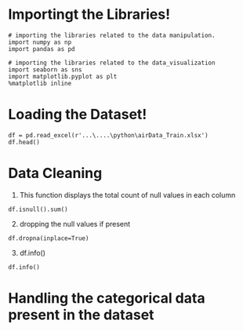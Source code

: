 # Importingt the Libraries!
```
# importing the libraries related to the data manipulation.
import numpy as np
import pandas as pd

# importing the libraries related to the data_visualization
import seaborn as sns
import matplotlib.pyplot as plt
%matplotlib inline
```

# Loading the Dataset!
```
df = pd.read_excel(r'...\....\python\airData_Train.xlsx')
df.head()
```

# Data Cleaning 
1. This function displays the total count of null values in each column
```
df.isnull().sum()
```
2. dropping the null values if present
```
df.dropna(inplace=True)
```
3. df.info()
```
df.info()
```

# Handling the categorical data present in the dataset
```
